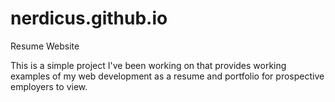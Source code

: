 nerdicus.github.io
==================

Resume Website


This is a simple project I've been working on that provides working examples of my web development
as a resume and portfolio for prospective employers to view.

